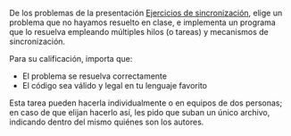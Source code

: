 De los problemas de la presentación
[Ejercicios de sincronización](http://sistop.gwolf.org/laminas/06b-ejercicios-sincronizacion.pdf),
elige un problema que no hayamos resuelto en clase, e implementa un
programa que lo resuelva empleando múltiples hilos (o tareas) y
mecanismos de sincronización.

Para su calificación, importa que:

- El problema se resuelva correctamente
- El código sea válido y legal en tu lenguaje favorito

Esta tarea pueden hacerla individualmente o en equipos de dos
personas; en caso de que elijan hacerlo así, les pido que suban un
único archivo, indicando dentro del mismo quiénes son los autores.
